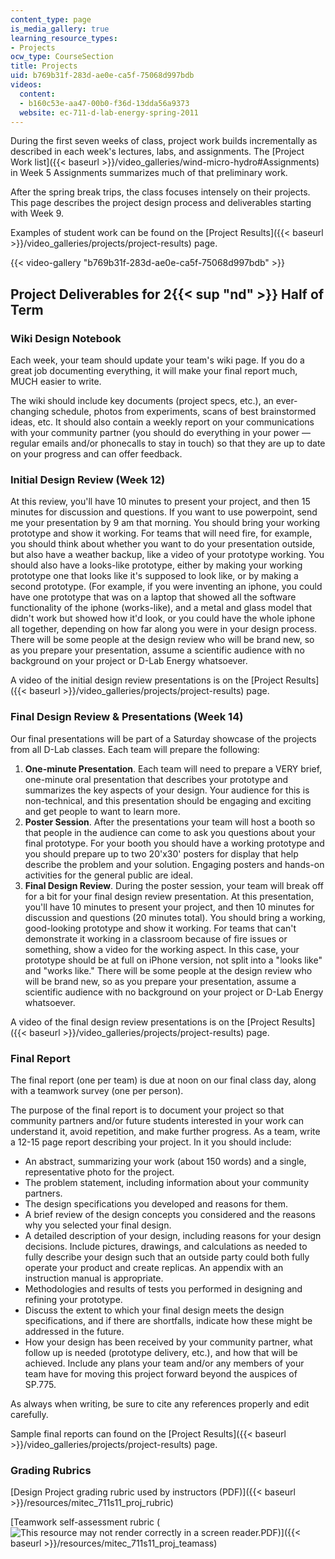 ```yaml
---
content_type: page
is_media_gallery: true
learning_resource_types:
- Projects
ocw_type: CourseSection
title: Projects
uid: b769b31f-283d-ae0e-ca5f-75068d997bdb
videos:
  content:
  - b160c53e-aa47-00b0-f36d-13dda56a9373
  website: ec-711-d-lab-energy-spring-2011
---
```


During the first seven weeks of class, project work builds incrementally as described in each week's lectures, labs, and assignments. The [Project Work list]({{< baseurl >}}/video_galleries/wind-micro-hydro#Assignments) in Week 5 Assignments summarizes much of that preliminary work.

After the spring break trips, the class focuses intensely on their projects. This page describes the project design process and deliverables starting with Week 9.

Examples of student work can be found on the [Project Results]({{< baseurl >}}/video_galleries/projects/project-results) page.

{{< video-gallery "b769b31f-283d-ae0e-ca5f-75068d997bdb" >}}


Project Deliverables for 2{{< sup "nd" >}} Half of Term
-------------------------------------------------------

### Wiki Design Notebook

Each week, your team should update your team's wiki page. If you do a great job documenting everything, it will make your final report much, MUCH easier to write.

The wiki should include key documents (project specs, etc.), an ever-changing schedule, photos from experiments, scans of best brainstormed ideas, etc. It should also contain a weekly report on your communications with your community partner (you should do everything in your power — regular emails and/or phonecalls to stay in touch) so that they are up to date on your progress and can offer feedback.

### Initial Design Review (Week 12)

At this review, you'll have 10 minutes to present your project, and then 15 minutes for discussion and questions. If you want to use powerpoint, send me your presentation by 9 am that morning. You should bring your working prototype and show it working. For teams that will need fire, for example, you should think about whether you want to do your presentation outside, but also have a weather backup, like a video of your prototype working. You should also have a looks-like prototype, either by making your working prototype one that looks like it's supposed to look like, or by making a second prototype. (For example, if you were inventing an iphone, you could have one prototype that was on a laptop that showed all the software functionality of the iphone (works-like), and a metal and glass model that didn't work but showed how it'd look, or you could have the whole iphone all together, depending on how far along you were in your design process. There will be some people at the design review who will be brand new, so as you prepare your presentation, assume a scientific audience with no background on your project or D-Lab Energy whatsoever.  

A video of the initial design review presentations is on the [Project Results]({{< baseurl >}}/video_galleries/projects/project-results) page.

### Final Design Review & Presentations (Week 14)

Our final presentations will be part of a Saturday showcase of the projects from all D-Lab classes. Each team will prepare the following:

1.  **One-minute Presentation**. Each team will need to prepare a VERY brief, one-minute oral presentation that describes your prototype and summarizes the key aspects of your design. Your audience for this is non-technical, and this presentation should be engaging and exciting and get people to want to learn more.
2.  **Poster Session**. After the presentations your team will host a booth so that people in the audience can come to ask you questions about your final prototype. For your booth you should have a working prototype and you should prepare up to two 20'x30' posters for display that help describe the problem and your solution. Engaging posters and hands-on activities for the general public are ideal.
3.  **Final Design Review**. During the poster session, your team will break off for a bit for your final design review presentation. At this presentation, you'll have 10 minutes to present your project, and then 10 minutes for discussion and questions (20 minutes total). You should bring a working, good-looking prototype and show it working. For teams that can't demonstrate it working in a classroom because of fire issues or something, show a video for the working aspect. In this case, your prototype should be at full on iPhone version, not split into a "looks like" and "works like." There will be some people at the design review who will be brand new, so as you prepare your presentation, assume a scientific audience with no background on your project or D-Lab Energy whatsoever.  
    

A video of the final design review presentations is on the [Project Results]({{< baseurl >}}/video_galleries/projects/project-results) page.

### Final Report

The final report (one per team) is due at noon on our final class day, along with a teamwork survey (one per person).

The purpose of the final report is to document your project so that community partners and/or future students interested in your work can understand it, avoid repetition, and make further progress. As a team, write a 12-15 page report describing your project. In it you should include:

*   An abstract, summarizing your work (about 150 words) and a single, representative photo for the project.
*   The problem statement, including information about your community partners.
*   The design specifications you developed and reasons for them.
*   A brief review of the design concepts you considered and the reasons why you selected your final design.
*   A detailed description of your design, including reasons for your design decisions. Include pictures, drawings, and calculations as needed to fully describe your design such that an outside party could both fully operate your product and create replicas. An appendix with an instruction manual is appropriate.
*   Methodologies and results of tests you performed in designing and refining your prototype.
*   Discuss the extent to which your final design meets the design specifications, and if there are shortfalls, indicate how these might be addressed in the future.
*   How your design has been received by your community partner, what follow up is needed (prototype delivery, etc.), and how that will be achieved. Include any plans your team and/or any members of your team have for moving this project forward beyond the auspices of SP.775.

As always when writing, be sure to cite any references properly and edit carefully.

Sample final reports can found on the [Project Results]({{< baseurl >}}/video_galleries/projects/project-results) page.

### Grading Rubrics

[Design Project grading rubric used by instructors (PDF)]({{< baseurl >}}/resources/mitec_711s11_proj_rubric)

[Teamwork self-assessment rubric (![This resource may not render correctly in a screen reader.](/images/inacessible.gif)PDF)]({{< baseurl >}}/resources/mitec_711s11_proj_teamass)